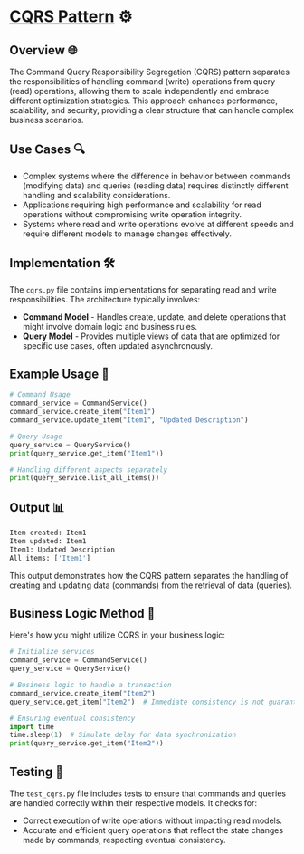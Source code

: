 # [CQRS Pattern](../) ⚙️

## Overview 🌐
The Command Query Responsibility Segregation (CQRS) pattern separates the responsibilities of handling command (write) operations from query (read) operations, allowing them to scale independently and embrace different optimization strategies. This approach enhances performance, scalability, and security, providing a clear structure that can handle complex business scenarios.

## Use Cases 🔍
- Complex systems where the difference in behavior between commands (modifying data) and queries (reading data) requires distinctly different handling and scalability considerations.
- Applications requiring high performance and scalability for read operations without compromising write operation integrity.
- Systems where read and write operations evolve at different speeds and require different models to manage changes effectively.

## Implementation 🛠️
The `cqrs.py` file contains implementations for separating read and write responsibilities. The architecture typically involves:
- **Command Model** - Handles create, update, and delete operations that might involve domain logic and business rules.
- **Query Model** - Provides multiple views of data that are optimized for specific use cases, often updated asynchronously.

## Example Usage 📝
```python
# Command Usage
command_service = CommandService()
command_service.create_item("Item1")
command_service.update_item("Item1", "Updated Description")

# Query Usage
query_service = QueryService()
print(query_service.get_item("Item1"))

# Handling different aspects separately
print(query_service.list_all_items())
```

## Output 📊
```python
Item created: Item1
Item updated: Item1
Item1: Updated Description
All items: ['Item1']

```
This output demonstrates how the CQRS pattern separates the handling of creating and updating data (commands) from the retrieval of data (queries).

## Business Logic Method 🧠

Here's how you might utilize CQRS in your business logic:
```python
# Initialize services
command_service = CommandService()
query_service = QueryService()

# Business logic to handle a transaction
command_service.create_item("Item2")
query_service.get_item("Item2")  # Immediate consistency is not guaranteed

# Ensuring eventual consistency
import time
time.sleep(1)  # Simulate delay for data synchronization
print(query_service.get_item("Item2"))


```
## Testing 🧪
The `test_cqrs.py` file includes tests to ensure that commands and queries are handled correctly within their respective models. It checks for:

- Correct execution of write operations without impacting read models.
- Accurate and efficient query operations that reflect the state changes made by commands, respecting eventual consistency.
